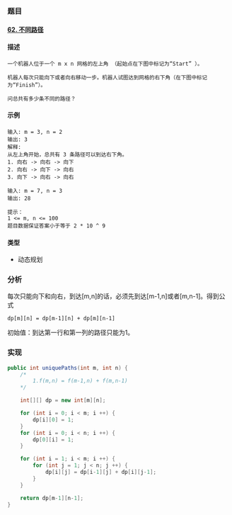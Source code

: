 ### 题目

#### [62. 不同路径](https://leetcode-cn.com/problems/unique-paths/)

#### 描述 

```
一个机器人位于一个 m x n 网格的左上角 （起始点在下图中标记为“Start” ）。

机器人每次只能向下或者向右移动一步。机器人试图达到网格的右下角（在下图中标记为“Finish”）。

问总共有多少条不同的路径？
```

#### 示例

```
输入: m = 3, n = 2
输出: 3
解释:
从左上角开始，总共有 3 条路径可以到达右下角。
1. 向右 -> 向右 -> 向下
2. 向右 -> 向下 -> 向右
3. 向下 -> 向右 -> 向右
```

```
输入: m = 7, n = 3
输出: 28
```

```
提示：
1 <= m, n <= 100
题目数据保证答案小于等于 2 * 10 ^ 9
```



#### 类型

- 动态规划

### 分析

​		每次只能向下和向右，到达[m,n]的话，必须先到达[m-1,n]或者[m,n-1]。得到公式 

```
dp[m][n] = dp[m-1][n] + dp[m][n-1]  
```

初始值：到达第一行和第一列的路径只能为1。

### 实现

```java
public int uniquePaths(int m, int n) {
    /*
    	1.f(m,n) = f(m-1,n) + f(m,n-1)
    */

	int[][] dp = new int[m][n];

	for (int i = 0; i < m; i ++) {
    	dp[i][0] = 1;
    }
    for (int i = 0; i < n; i ++) {
    	dp[0][i] = 1;
    }

    for (int i = 1; i < m; i ++) {
    	for (int j = 1; j < n; j ++) {
    		dp[i][j] = dp[i-1][j] + dp[i][j-1];
    	}
    }

    return dp[m-1][n-1];
}
```